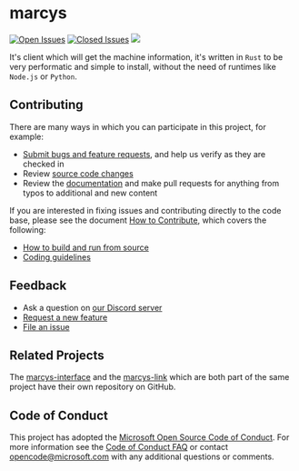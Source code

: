 # marcys

[![Open Issues](https://img.shields.io/github/issues/aprade/marcys.svg)](https://github.com/aprade/marcys/issues)
[![Closed Issues](https://img.shields.io/github/issues-closed/aprade/marcys.svg)](https://github.com/aprade/marcys/issues?q=is%3Aissue+is%3Aclosed)
<a href="https://github.com/aprade/marcys/pulse" alt="Activity">
        <img src="https://img.shields.io/github/commit-activity/m/aprade/marcys" /></a>

It's client which will get the machine information, it's written in `Rust` to be very performatic and simple to install, without the need of runtimes like `Node.js` or `Python`.

## Contributing

There are many ways in which you can participate in this project, for example:

* [Submit bugs and feature requests](https://github.com/aprade/marcys/issues), and help us verify as they are checked in
* Review [source code changes](https://github.com/aprade/marcys/pulls)
* Review the [documentation](https://docs.aprade.com/marcys) and make pull requests for anything from typos to additional and new content

If you are interested in fixing issues and contributing directly to the code base,
please see the document [How to Contribute](https://docs.aprade.com/marcys/contributing/how-to-contribute), which covers the following:

* [How to build and run from source](https://docs.aprade.com/marcys/contributing/how-to-contribute)
* [Coding guidelines](https://docs.aprade.com/marcys/contributing/coding-guidelines)

## Feedback

* Ask a question on [our Discord server](https://discord.gg/5cy3UVd)
* [Request a new feature](CONTRIBUTING.md)
* [File an issue](https://github.com/aprade/marcys/issues)

## Related Projects

The [marcys-interface](https://github.com/aprade/marcys-interface) and the [marcys-link](https://github.com/aprade/marcys-link) which are both part of the same project have their own repository on GitHub.

## Code of Conduct

This project has adopted the [Microsoft Open Source Code of Conduct](https://opensource.microsoft.com/codeofconduct/). For more information see the [Code of Conduct FAQ](https://opensource.microsoft.com/codeofconduct/faq/) or contact [opencode@microsoft.com](mailto:opencode@microsoft.com) with any additional questions or comments.
